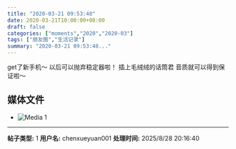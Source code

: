 ```yaml
---
title: "2020-03-21 09:53:48"
date: 2020-03-21T10:00:00+08:00
draft: false
categories: ["moments","2020","2020-03"]
tags: ["朋友圈","生活记录"]
summary: "2020-03-21 09:53:48..."
---
```


get了新手机～
以后可以抛弃稳定器啦！
插上毛绒绒的话筒君
音质就可以得到保证啦～

## 媒体文件

- ![Media 1](/Moments/photos/2020-03-21/202003210953480.jpg)

---

**帖子类型:** 1
**用户名:** chenxueyuan001
**处理时间:** 2025/8/28 20:16:40